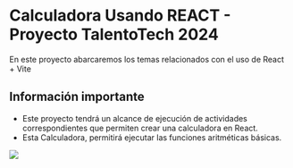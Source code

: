 # Calculadora Usando REACT - Proyecto TalentoTech 2024


En este proyecto abarcaremos los temas relacionados con el uso de React + Vite

   ## Información importante

* Este proyecto tendrá un alcance de ejecución de actividades correspondientes que permiten crear una calculadora en React.
* Esta Calculadora, permitirá ejecutar las funciones aritméticas básicas.

<a href="https://www.youtube.com/watch?v=dQw4w9WgXcQ">
  <img src="https://user-images.githubusercontent.com/73097560/115834477-dbab4500-a447-11eb-908a-139a6edaec5c.gif">
</a>

